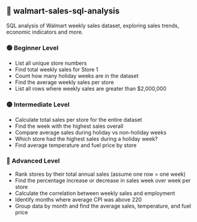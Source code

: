 ## 🧪  walmart-sales-sql-analysis
SQL analysis of Walmart weekly sales dataset, exploring sales trends, economic indicators and more.

### 🟢 Beginner Level
- List all unique store numbers
- Find total weekly sales for Store 1
- Count how many holiday weeks are in the dataset
- Find the average weekly sales per store
- List all rows where weekly sales are greater than $2,000,000

### 🟡 Intermediate Level
- Calculate total sales per store for the entire dataset
- Find the week with the highest sales overall
- Compare average sales during holiday vs non-holiday weeks
- Which store had the highest sales during a holiday week?
- Find average temperature and fuel price by store

### 🔴 Advanced Level
- Rank stores by their total annual sales (assume one row = one week)
- Find the percentage increase or decrease in sales week over week per store
- Calculate the correlation between weekly sales and employment
- Identify months where average CPI was above 220
- Group data by month and find the average sales, temperature, and fuel price
